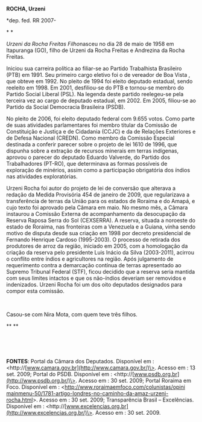 **ROCHA, Urzeni**

\*dep. fed. RR 2007-

* *

*Urzeni da Rocha Freitas Filho*nasceu no dia 28 de maio de 1958 em
Itapuranga (GO), filho de Urzeni da Rocha Freitas e Andrezina da Rocha
Freitas.

Iniciou sua carreira política ao filiar-se ao Partido Trabalhista
Brasileiro (PTB) em 1991. Seu primeiro cargo eletivo foi o de vereador
de Boa Vista , que obteve em 1992. No pleito de 1994 foi eleito deputado
estadual, sendo reeleito em 1998. Em 2001, desfiliou-se do PTB e
tornou-se membro do Partido Social Liberal (PSL). Na legenda deste
partido reelegeu-se pela terceira vez ao cargo de deputado estadual, em
2002. Em 2005, filiou-se ao Partido da Social Democracia Brasileira
(PSDB).

No pleito de 2006, foi eleito deputado federal com 9.655 votos. Como
parte de suas atividades parlamentares foi membro titular da Comissão de
Constituição e Justiça e de Cidadania (CCJC) e da de Relações Exteriores
e de Defesa Nacional (CREDN). Como membro da Comissão Especial destinada
a conferir parecer sobre o projeto de lei 1610 de 1996, que dispunha
sobre a extração de recursos minerais em terras indígenas, aprovou o
parecer do deputado Eduardo Valverde, do Partido dos Trabalhadores
(PT-RO), que determinava as formas possíveis de exploração de minérios,
assim como a participação obrigatória dos índios nas atividades
exploratórias.

Urzeni Rocha foi autor do projeto de lei de conversão que alterava a
redação da Medida Provisória 454 de janeiro de 2009, que regularizava a
transferência de terras da União para os estados de Roraima e do Amapá,
e cujo texto foi aprovado pela Câmara em maio. No mesmo mês, a Câmara
instaurou a Comissão Externa de acompanhamento da desocupação da Reserva
Raposa Serra do Sol (CEXSERRA). A reserva, situada a noroeste do estado
de Roraima, nas fronteiras com a Venezuela e a Guiana, vinha sendo
motivo de disputa desde sua criação em 1998 por decreto presidencial de
Fernando Henrique Cardoso (1995-2003). O processo de retirada dos
produtores de arroz da região, iniciado em 2005, com a homologação da
criação da reserva pelo presidente Luis Inácio da Silva (2003-2011),
acirrou o conflito entre índios e agricultores na região. Após
julgamento de requerimento contra a demarcação contínua de terras
apresentado ao Supremo Tribunal Federal (STF), ficou decidido que a
reserva seria mantida com seus limites intactos e que os não-índios
deveriam ser removidos e indenizados. Urzeni Rocha foi um dos oito
deputados designados para compor esta comissão.

 

Casou-se com Nira Mota, com quem teve três filhos.

** **

 

 

**FONTES**: Portal da Câmara dos Deputados. Disponível em :
\<http://[www.camara.gov.br](http://www.camara.gov.br/)\>. Acesso em :
13 set. 2009; Portal do PSDB. Disponível em :
\<http://[www.psdb.org.br](http://www.psdb.org.br/)\>. Acesso em : 30
set. 2009; Portal Roraima em Foco. Disponível em :
\<[http://www.roraimaemfoco.com/colunistas/opini
mainmenu-50/1781-artigo-londres-no-caminho-da-amaz-urzeni-rocha.html](http://www.roraimaemfoco.com/colunistas/opini%20mainmenu-50/1781-artigo-londres-no-caminho-da-amaz-urzeni-rocha.html)\>.
Acesso em : 30 set. 2009; Transparência Brasil – Excelências. Disponível
em :
\<http://[www.excelencias.org.br](http://www.excelencias.org.br/)\>.
Acesso em : 30 set. 2009.

 

 

 

 

 

 

 

 
